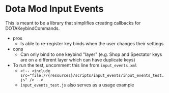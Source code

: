 # Dota Mod Input Events
This is meant to be a library that simplifies creating callbacks for DOTAKeybindCommands.
* pros
  * Is able to re-register key binds when the user changes their settings
* cons
  * Can only bind to one keybind "layer" (e.g. Shop and Spectator keys are on a different layer which can have duplicate keys)
* To run the test, uncomment this line from `input_events.xml`
  * `<!-- <include src="file://{resources}/scripts/input_events/input_events_test.js" /> -->`
  * `input_events_test.js` also serves as a usage example
